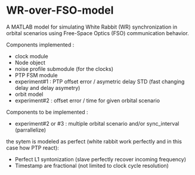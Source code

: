# WR-over-FSO-model
A MATLAB model for simulating White Rabbit (WR) synchronization in orbital scenarios using Free-Space Optics (FSO) communication behavior.

Components implemented :
- clock module
- Node object
- noise profile submodule (for the clocks)
- PTP FSM module
- experiment#1 : PTP offset error / asymetric delay STD (fast changing delay and delay asymetry)
- orbit model
- experiment#2 : offset error / time for given orbital scenario

Components to be implemented : 

- experiment#2 or #3 : multiple orbital scenario and/or sync_interval (parrallelize)


the sytem is modeled as perfect (white rabbit work perfectly and in this case how PTP react): 
- Perfect L1 syntonization (slave perfectly recover incoming frequency)
- Timestamp are fractional (not limited to clock cycle resolution)
